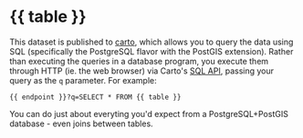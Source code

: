 # {{ table }}

This dataset is published to [carto](https://carto.com), which allows you to
query the data using SQL (specifically the PostgreSQL flavor with the PostGIS
extension). Rather than executing the queries in a database program, you execute
them through HTTP (ie. the web browser) via Carto's [SQL
API](https://carto.com/docs/carto-engine/sql-api), passing your query as the `q`
parameter. For example:

```
{{ endpoint }}?q=SELECT * FROM {{ table }}
```

You can do just about everyting you'd expect from a PostgreSQL+PostGIS database -
even joins between tables.

